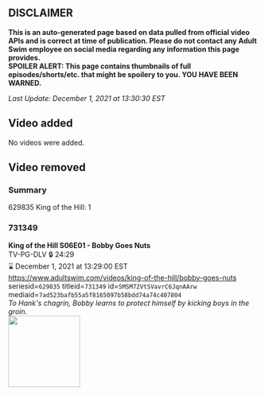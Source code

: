 ## DISCLAIMER
**This is an auto-generated page based on data pulled from official video APIs and is correct at time of publication. Please do not contact any Adult Swim employee on social media regarding any information this page provides.**  
**SPOILER ALERT: This page contains thumbnails of full episodes/shorts/etc. that might be spoilery to you. YOU HAVE BEEN WARNED.**  

_Last Update: December 1, 2021 at 13:30:30 EST_
## Video added
No videos were added.  
## Video removed
### Summary
629835 King of the Hill: 1  
### 731349
**King of the Hill S06E01 - Bobby Goes Nuts**  
TV-PG-DLV 🔒 24:29  
⌛ December 1, 2021 at 13:29:00 EST  
https://www.adultswim.com/videos/king-of-the-hill/bobby-goes-nuts  
seriesid=`629835` titleid=`731349` id=`SMSM72VtSVavrC6JqnAArw` mediaid=`7ad523bafb55a5f8165097b58bdd74a74c407804`  
_To Hank's chagrin, Bobby learns to protect himself by kicking boys in the groin._  
<a href="https://i.cdn.turner.com/adultswim/big/image-upload/thumbnails/thumb-2_image-15198461506749.jpg"><img src="https://i.cdn.turner.com/adultswim/big/image-upload/thumbnails/thumb-2_image-15198461506749.jpg" height="144px" /></a>
